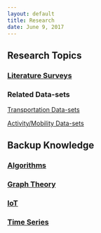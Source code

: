 ```yaml
---
layout: default
title: Research
date: June 9, 2017
---
```

## Research Topics

### [Literature Surveys](Research/Literature-Survey)

<!-- ### Beacons

[A Industry Implementation of Beacon Localization](Research/Beacon/Beacon-Localization-Industry) 

[Entrance and Departure Detection Base on BLE Beacon RSSI - Filtering and Shaving](Research/Beacon/Beacon-Filtering)  -->

### Related Data-sets

[Transportation Data-sets](Research/Data-sets/Transportation-Datasets)

[Activity/Mobility Data-sets](Research/Data-sets/Data-set-Preparation)

## Backup Knowledge

### [Algorithms](Research/algorithms)

### [Graph Theory](Research/graphTheory) 

### [IoT](Research/ioT)

### [Time Series](Research/time-series)

<!-- ## Work Publishing
[Conferences Info](Research/Paper/Conferences-Info) -->


